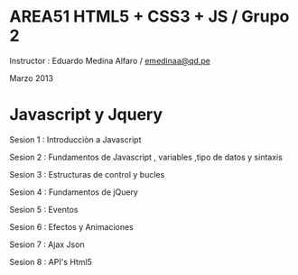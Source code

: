 AREA51 HTML5 + CSS3 + JS / Grupo 2
======================================================
Instructor : Eduardo Medina Alfaro / emedinaa@qd.pe

Marzo 2013

Javascript y Jquery
=======================================================
Sesion 1 : Introducciòn a Javascript

Sesion 2 : Fundamentos de Javascript , variables ,tipo de datos y sintaxis

Sesion 3 : Estructuras de control y bucles

Sesion 4 : Fundamentos de jQuery

Sesion 5 : Eventos

Sesion 6 : Efectos y Animaciones

Sesion 7 : Ajax Json

Sesion 8 : API's Html5